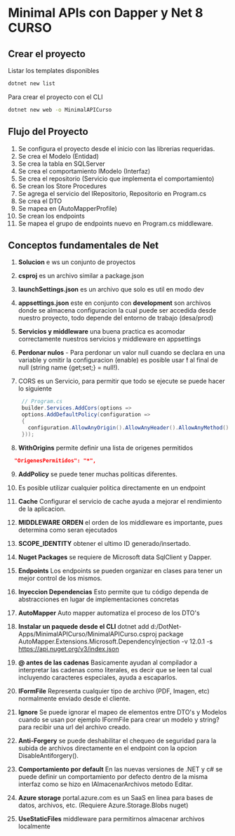 # Minimal APIs con Dapper y Net 8 CURSO

## Crear el proyecto

Listar los templates disponibles

```bash
dotnet new list
```

Para crear el proyecto con el CLI

```bash
dotnet new web -o MinimalAPICurso
```

## Flujo del Proyecto

1. Se configura el proyecto desde el inicio con las librerias requeridas.
2. Se crea el Modelo (Entidad)
3. Se crea la tabla en SQLServer
4. Se crea el comportamiento IModelo (Interfaz)
5. Se crea el repositorio (Servicio que implementa el comportamiento)
6. Se crean los Store Procedures
7. Se agrega el servicio del IRepositorio, Repositorio en Program.cs
8. Se crea el DTO
9. Se mapea en (AutoMapperProfile)
10. Se crean los endpoints
11. Se mapea el grupo de endpoints nuevo en Program.cs middleware.

## Conceptos fundamentales de Net

1. **Solucion** e ws un conjunto de proyectos
2. **csproj** es un archivo similar a package.json
3. **launchSettings.json** es un archivo que solo es util en modo dev
4. **appsettings.json** este en conjunto con **development** son archivos donde se almacena configuracion la cual puede ser accedida desde nuestro proyecto, todo depende del entorno de trabajo (desa/prod)
5. **Servicios y middleware** una buena practica es acomodar correctamente nuestros servicios y middleware en appsettings
6. **Perdonar nulos** - Para perdonar un valor null cuando se declara en una variable y omitir la configuracion (<Nullable>enable</Nullable>) es posible usar **!** al final de null (string name {get;set;} = null!).
7. CORS es un Servicio, para permitir que todo se ejecute se puede hacer lo siguiente

   ```csharp
    // Program.cs
    builder.Services.AddCors(options =>
    options.AddDefaultPolicy(configuration =>
    {
      configuration.AllowAnyOrigin().AllowAnyHeader().AllowAnyMethod();
    }));
   ```

8. **WithOrigins** permite definir una lista de origenes permitidos

```json
  "OrigenesPermitidos": "*",
```

9. **AddPolicy** se puede tener muchas politicas diferentes.
10. Es posible utilizar cualquier politica directamente en un endpoint

11. **Cache** Configurar el servicio de cache ayuda a mejorar el rendimiento de la aplicacion.

12. **MIDDLEWARE ORDEN** el orden de los middleware es importante, pues determina como seran ejecutados

13. **SCOPE_IDENTITY** obtener el ultimo ID generado/insertado.
14. **Nuget Packages** se requiere de Microsoft data SqlClient y Dapper.
15. **Endpoints** Los endpoints se pueden organizar en clases para tener un mejor control de los mismos.
16. **Inyeccion Dependencias** Esto permite que tu código dependa de abstracciones en lugar de implementaciones concretas
17. **AutoMapper** Auto mapper automatiza el proceso de los DTO's
18. **Instalar un paquede desde el CLI** dotnet add d:/DotNet-Apps/MinimalAPICurso/MinimalAPICurso.csproj package AutoMapper.Extensions.Microsoft.DependencyInjection -v 12.0.1 -s https://api.nuget.org/v3/index.json
19. **@ antes de las cadenas** Basicamente ayudan al compilador a interpretar las cadenas como literales, es decir que se leen tal cual incluyendo caracteres especiales, ayuda a escaparlos.
20. **IFormFile** Representa cualquier tipo de archivo (PDF, Imagen, etc) normalmente enviado desde el cliente.
21. **Ignore** Se puede ignorar el mapeo de elementos entre DTO's y Modelos cuando se usan por ejemplo IFormFile para crear un modelo y string? para recibir una url del archivo creado.
22. **Anti-Forgery** se puede deshabilitar el chequeo de seguridad para la subida de archivos directamente en el endpoint con la opcion DisableAntiforgery().
23. **Comportamiento por default** En las nuevas versiones de .NET y c# se puede definir un comportamiento por defecto dentro de la misma interfaz como se hizo en IAlmacenarArchivos metodo Editar.
24. **Azure storage** portal.azure.com es un SaaS en linea para bases de datos, archivos, etc. (Requiere Azure.Storage.Blobs nuget)
25. **UseStaticFiles** middleware para permitirnos almacenar archivos localmente

